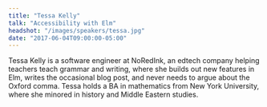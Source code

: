 ```yaml
---
title: "Tessa Kelly"
talk: "Accessibility with Elm"
headshot: "/images/speakers/tessa.jpg"
date: "2017-06-04T09:00:00-05:00"
---
```


Tessa Kelly is a software engineer at NoRedInk, an edtech company helping teachers teach grammar and writing, where she builds out new features in Elm, writes the occasional blog post, and never needs to argue about the Oxford comma. Tessa holds a BA in mathematics from New York University, where she minored in history and Middle Eastern studies.
